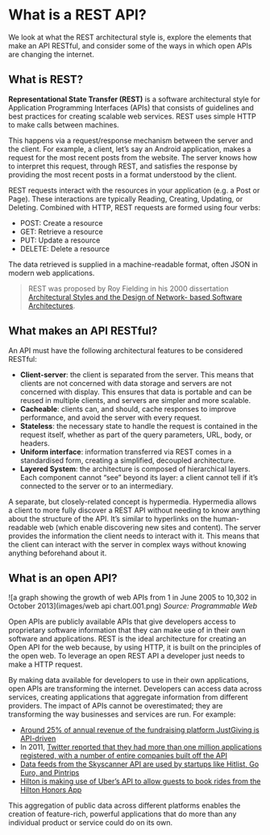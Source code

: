 # What is a REST API?
We look at what the REST architectural style is, explore the elements that make an API RESTful, and consider some of the ways in which open APIs are changing the internet.## What is REST?
**Representational State Transfer (REST)** is a software architectural style for Application Programming Interfaces (APIs) that consists of guidelines and best practices for creating scalable web services. REST uses simple HTTP to make calls between machines.

This happens via a request/response mechanism between the server and the client. For example, a client, let’s say an Android application, makes a request for the most recent posts from the website. The server knows how to interpret this request, through REST, and satisfies the response by providing the most recent posts in a format understood by the client.

REST requests interact with the resources in your application (e.g. a Post or Page). These interactions are typically Reading, Creating, Updating, or Deleting. Combined with HTTP, REST requests are formed using four verbs:

- POST: Create a resource- GET: Retrieve a resource- PUT: Update a resource- DELETE: Delete a resource

The data retrieved is supplied in a machine-readable format, often JSON in modern web applications.
> REST was proposed by Roy Fielding in his 2000 dissertation [Architectural Styles and the Design of Network- based Software Architectures](http://www.ics.uci.edu/~fielding/pubs/dissertation/abstract.htm).

## What makes an API RESTful?

An API must have the following architectural features to be considered RESTful:- **Client-server**: the client is separated from the server. This means that clients are not concerned with data storage and servers are not concerned with display. This ensures that data is portable and can be reused in multiple clients, and servers are simpler and more scalable.- **Cacheable**: clients can, and should, cache responses to improve performance, and avoid the server with every request.- **Stateless**: the necessary state to handle the request is contained in the request itself, whether as part of the query parameters, URL, body, or headers.- **Uniform interface**: information transferred via REST comes in a standardised form, creating a simplified, decoupled architecture.- **Layered System**: the architecture is composed of hierarchical layers. Each component cannot “see” beyond its layer: a client cannot tell if it’s connected to the server or to an intermediary.

A separate, but closely-related concept is hypermedia. Hypermedia allows a client to more fully discover a REST API without needing to know anything about the structure of the API. It’s similar to hyperlinks on the human-readable web (which enable discovering new sites and content). The server provides the information the client needs to interact with it. This means that the client can interact with the server in complex ways without knowing anything beforehand about it.## What is an open API?

![a graph showing the growth of web APIs from 1 in June 2005 to 10,302 in October 2013](images/web api chart.001.png)
*Source: Programmable Web*

Open APIs are publicly available APIs that give developers access to proprietary software information that they can make use of in their own software and applications. REST is the ideal architecture for creating an Open API for the web because, by using HTTP, it is built on the principles of the open web. To leverage an open REST API a developer just needs to make a HTTP request.By making data available for developers to use in their own applications, open APIs are transforming the internet. Developers can access data across services, creating applications that aggregate information from different providers. The impact of APIs cannot be overestimated; they are transforming the way businesses and services are run. For example:
- [Around 25% of annual revenue of the fundraising platform JustGiving is API-driven](http://www.3scale.net/2014/08/justgiving-api-grows-giving-non-profits-profits-alike/)- In 2011, [Twitter reported that they had more than one million applications registered, with a number of entire companies built off the API](http://blog.twitter.com/2011/one-million-registered-twitter-apps)- [Data feeds from the Skyscanner API are used by startups like Hitlist, Go Euro, and Pintrips](http://www.programmableweb.com/news/why-skyscanner-api-appeals-to-travel-startups/elsewhere-web/2015/11/21)- [Hilton is making use of Uber’s API to allow guests to book rides from the Hilton Honors App](http://techcrunch.com/2015/09/01/checking-out-hiltons-app-now-lets-you-get-an-uber/)

This aggregation of public data across different platforms enables the creation of feature-rich, powerful applications that do more than any individual product or service could do on its own.